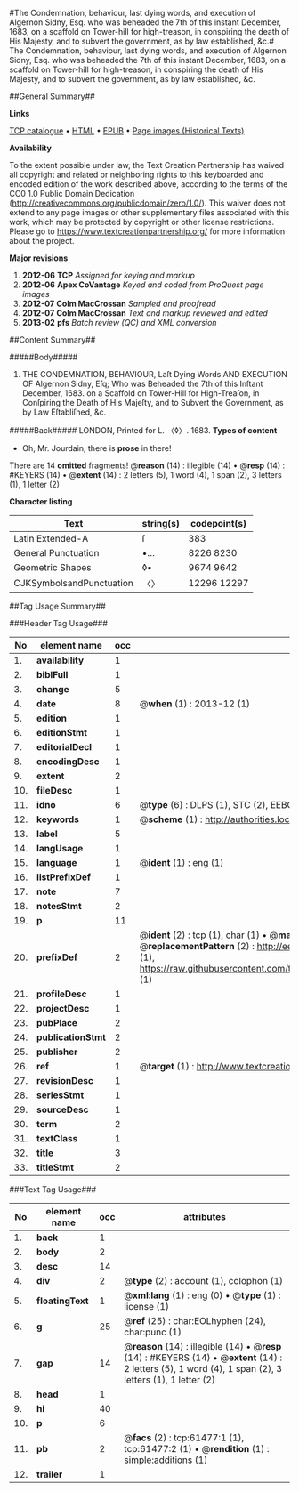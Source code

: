 #The Condemnation, behaviour, last dying words, and execution of Algernon Sidny, Esq. who was beheaded the 7th of this instant December, 1683, on a scaffold on Tower-hill for high-treason, in conspiring the death of His Majesty, and to subvert the government, as by law established, &c.#
The Condemnation, behaviour, last dying words, and execution of Algernon Sidny, Esq. who was beheaded the 7th of this instant December, 1683, on a scaffold on Tower-hill for high-treason, in conspiring the death of His Majesty, and to subvert the government, as by law established, &c.

##General Summary##

**Links**

[TCP catalogue](http://www.ota.ox.ac.uk/tcp/)  • 
[HTML](http://tei.it.ox.ac.uk/tcp/Texts-HTML/free/A34/A34211.html)  • 
[EPUB](http://tei.it.ox.ac.uk/tcp/Texts-EPUB/free/A34/A34211.epub) • 
[Page images (Historical Texts)](https://historicaltexts.jisc.ac.uk/eebo-12409507e)

**Availability**

To the extent possible under law, the Text Creation Partnership has waived all copyright and related or neighboring rights to this keyboarded and encoded edition of the work described above, according to the terms of the CC0 1.0 Public Domain Dedication (http://creativecommons.org/publicdomain/zero/1.0/). This waiver does not extend to any page images or other supplementary files associated with this work, which may be protected by copyright or other license restrictions. Please go to https://www.textcreationpartnership.org/ for more information about the project.

**Major revisions**

1. __2012-06__ __TCP__ *Assigned for keying and markup*
1. __2012-06__ __Apex CoVantage__ *Keyed and coded from ProQuest page images*
1. __2012-07__ __Colm MacCrossan__ *Sampled and proofread*
1. __2012-07__ __Colm MacCrossan__ *Text and markup reviewed and edited*
1. __2013-02__ __pfs__ *Batch review (QC) and XML conversion*

##Content Summary##

#####Body#####

1. THE CONDEMNATION, BEHAVIOUR, Laſt Dying Words AND EXECUTION OF Algernon Sidny, Eſq; Who was Beheaded the 7th of this Inſtant December, 1683. on a Scaffold on Tower-Hill for High-Treaſon, in Conſpiring the Death of His Majeſty, and to Subvert the Government, as by Law Eſtabliſhed, &c.

#####Back#####
LONDON, Printed for L. 〈◊〉. 1683.
**Types of content**

  * Oh, Mr. Jourdain, there is **prose** in there!

There are 14 **omitted** fragments! 
 @__reason__ (14) : illegible (14)  •  @__resp__ (14) : #KEYERS (14)  •  @__extent__ (14) : 2 letters (5), 1 word (4), 1 span (2), 3 letters (1), 1 letter (2)

**Character listing**


|Text|string(s)|codepoint(s)|
|---|---|---|
|Latin Extended-A|ſ|383|
|General Punctuation|•…|8226 8230|
|Geometric Shapes|◊▪|9674 9642|
|CJKSymbolsandPunctuation|〈〉|12296 12297|

##Tag Usage Summary##

###Header Tag Usage###

|No|element name|occ|attributes|
|---|---|---|---|
|1.|__availability__|1||
|2.|__biblFull__|1||
|3.|__change__|5||
|4.|__date__|8| @__when__ (1) : 2013-12 (1)|
|5.|__edition__|1||
|6.|__editionStmt__|1||
|7.|__editorialDecl__|1||
|8.|__encodingDesc__|1||
|9.|__extent__|2||
|10.|__fileDesc__|1||
|11.|__idno__|6| @__type__ (6) : DLPS (1), STC (2), EEBO-CITATION (1), OCLC (1), VID (1)|
|12.|__keywords__|1| @__scheme__ (1) : http://authorities.loc.gov/ (1)|
|13.|__label__|5||
|14.|__langUsage__|1||
|15.|__language__|1| @__ident__ (1) : eng (1)|
|16.|__listPrefixDef__|1||
|17.|__note__|7||
|18.|__notesStmt__|2||
|19.|__p__|11||
|20.|__prefixDef__|2| @__ident__ (2) : tcp (1), char (1)  •  @__matchPattern__ (2) : ([0-9\-]+):([0-9IVX]+) (1), (.+) (1)  •  @__replacementPattern__ (2) : http://eebo.chadwyck.com/downloadtiff?vid=$1&page=$2 (1), https://raw.githubusercontent.com/textcreationpartnership/Texts/master/tcpchars.xml#$1 (1)|
|21.|__profileDesc__|1||
|22.|__projectDesc__|1||
|23.|__pubPlace__|2||
|24.|__publicationStmt__|2||
|25.|__publisher__|2||
|26.|__ref__|1| @__target__ (1) : http://www.textcreationpartnership.org/docs/. (1)|
|27.|__revisionDesc__|1||
|28.|__seriesStmt__|1||
|29.|__sourceDesc__|1||
|30.|__term__|2||
|31.|__textClass__|1||
|32.|__title__|3||
|33.|__titleStmt__|2||


###Text Tag Usage###

|No|element name|occ|attributes|
|---|---|---|---|
|1.|__back__|1||
|2.|__body__|2||
|3.|__desc__|14||
|4.|__div__|2| @__type__ (2) : account (1), colophon (1)|
|5.|__floatingText__|1| @__xml:lang__ (1) : eng (0)  •  @__type__ (1) : license (1)|
|6.|__g__|25| @__ref__ (25) : char:EOLhyphen (24), char:punc (1)|
|7.|__gap__|14| @__reason__ (14) : illegible (14)  •  @__resp__ (14) : #KEYERS (14)  •  @__extent__ (14) : 2 letters (5), 1 word (4), 1 span (2), 3 letters (1), 1 letter (2)|
|8.|__head__|1||
|9.|__hi__|40||
|10.|__p__|6||
|11.|__pb__|2| @__facs__ (2) : tcp:61477:1 (1), tcp:61477:2 (1)  •  @__rendition__ (1) : simple:additions (1)|
|12.|__trailer__|1||
